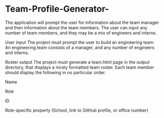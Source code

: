 # Team-Profile-Generator-
The application will prompt the user for information about the team manager and then information about the team members. The user can input any number of team members, and they may be a mix of engineers and interns.

User input
The project must prompt the user to build an engineering team. An engineering team consists of a manager, and any number of engineers and interns.

Roster output
The project must generate a team.html page in the output directory, that displays a nicely formatted team roster. Each team member should display the following in no particular order:

Name

Role

ID

Role-specific property (School, link to GitHub profile, or office number)

